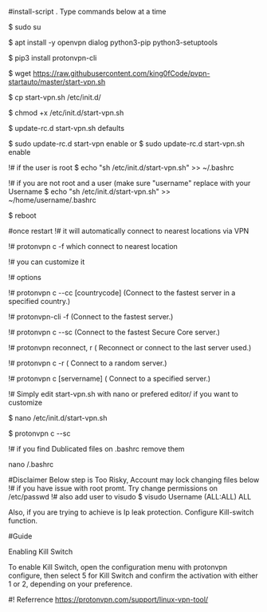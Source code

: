 #install-script . Type commands below at a time

$ sudo su 

$ apt install -y openvpn dialog python3-pip python3-setuptools

$ pip3 install protonvpn-cli

$ wget https://raw.githubusercontent.com/king0fCode/pvpn-startauto/master/start-vpn.sh

$ cp start-vpn.sh /etc/init.d/

$ chmod +x /etc/init.d/start-vpn.sh

$ update-rc.d start-vpn.sh defaults

$ sudo update-rc.d start-vpn enable or $ sudo update-rc.d start-vpn.sh enable

!# if the user is root
$ echo "sh /etc/init.d/start-vpn.sh" >> ~/.bashrc

!# if you are not root and a user (make sure "username" replace with your Username
$ echo "sh /etc/init.d/start-vpn.sh" >> ~/home/username/.bashrc

$ reboot


#once restart 
!# it will automatically connect to nearest locations via VPN

!#  protonvpn c -f which connect to nearest location

!# you can customize it 

!# options 

!# protonvpn c --cc [countrycode]	 (Connect to the fastest server in a specified country.)

!# protonvpn-cli -f           (Connect to the fastest server.)

!# protonvpn c --sc	         (Connect to the fastest Secure Core server.)

!# protonvpn reconnect, r	 ( Reconnect or connect to the last server used.)

!# protonvpn c -r	         ( Connect to a random server.)

!# protonvpn c [servername]	 ( Connect to a specified server.)

!# Simply edit  start-vpn.sh with nano or prefered editor/ if you want to customize

$ nano /etc/init.d/start-vpn.sh 

$ protonvpn c --sc	



!# if you find Dublicated files on .bashrc  remove them

nano /.bashrc


#Disclaimer Below step is Too Risky, Account may lock changing files below
!# if you have issue with root promt. Try change permissions on /etc/passwd 
!# also add user to visudo 
$ visudo 
Username (ALL:ALL) ALL


Also, if you are trying to achieve is Ip leak protection. Configure Kill-switch function. 


#Guide 

Enabling Kill Switch

To enable Kill Switch, open the configuration menu with protonvpn configure, then select 5 for Kill Switch and confirm the activation with either 1 or 2, depending on your preference.


#! Referrence https://protonvpn.com/support/linux-vpn-tool/
